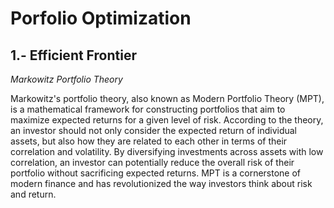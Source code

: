 # Porfolio Optimization

## 1.- Efficient Frontier

*Markowitz Portfolio Theory*

Markowitz's portfolio theory, also known as Modern Portfolio Theory (MPT), is a mathematical framework for constructing portfolios that aim to maximize expected returns for a given level of risk. According to the theory, an investor should not only consider the expected return of individual assets, but also how they are related to each other in terms of their correlation and volatility. By diversifying investments across assets with low correlation, an investor can potentially reduce the overall risk of their portfolio without sacrificing expected returns. MPT is a cornerstone of modern finance and has revolutionized the way investors think about risk and return.




